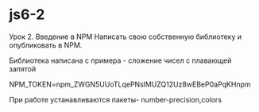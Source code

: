 # js6-2
Урок 2. Введение в NPM
Написать свою собственную библиотеку и опубликовать в NPM.

Библиотека написана с примера - сложение чисел с плавающей запятой

NPM_TOKEN=npm_ZWGN5UUoTLqePNslMUZQ12Uz8wEBeP0aPqKHnpm

При работе устанавливаются пакеты- number-precision,colors



